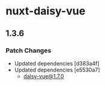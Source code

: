 # nuxt-daisy-vue

## 1.3.6

### Patch Changes

- Updated dependencies [d383a4f]
- Updated dependencies [e5530a7]
  - daisy-vue@1.7.0
